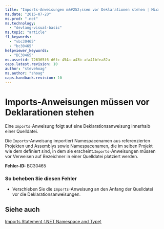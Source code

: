 ```yaml
---
title: "Imports-Anweisungen m&#252;ssen vor Deklarationen stehen | Microsoft Docs"
ms.date: "2015-07-20"
ms.prod: ".net"
ms.technology: 
  - "devlang-visual-basic"
ms.topic: "article"
f1_keywords: 
  - "vbc30465"
  - "bc30465"
helpviewer_keywords: 
  - "BC30465"
ms.assetid: 726365f6-d6fc-454a-a43b-afa41bfea82a
caps.latest.revision: 10
author: "stevehoag"
ms.author: "shoag"
caps.handback.revision: 10
---
```

# Imports-Anweisungen m&#252;ssen vor Deklarationen stehen
Eine `Imports`\-Anweisung folgt auf eine Deklarationsanweisung innerhalb einer Quelldatei.  
  
 Die `Imports`\-Anweisung importiert Namespacenamen aus referenzierten Projekten und Assemblys sowie Namespacenamen, die im selben Projekt wie dem definiert sind, in dem sie erscheint.`Imports`\-Anweisungen müssen vor Verweisen auf Bezeichner in einer Quelldatei platziert werden.  
  
 **Fehler\-ID:** BC30465  
  
### So beheben Sie diesen Fehler  
  
-   Verschieben Sie die `Imports`\-Anweisung an den Anfang der Quelldatei vor die Deklarationsanweisungen.  
  
## Siehe auch  
 [Imports Statement \(.NET Namespace and Type\)](../../visual-basic/language-reference/statements/imports-statement-net-namespace-and-type.md)